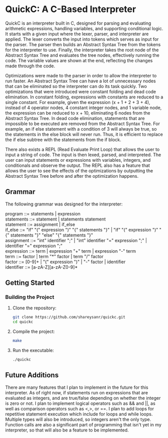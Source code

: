 # QuickC: A C-Based Interpreter

QuickC is an interpreter built in C, designed for parsing and evaluating arithmetic expressions, handling variables, and supporting conditional logic. It starts with a given input where the lexer, parser, and interpreter are applied.
The lexer converts the input into tokens which serves as input for the parser. The parser then builds an Abstract Syntax Tree from the tokens for the interpreter to use. Finally, the interpreter takes the root node of the Abstract Syntax Tree and evaluates the tree nodes, effectively running the code. The variable values are shown at the end, reflecting the changes made through the code.

Optimizations were made to the parser in order to allow the interpreter to run faster. An Abstract Syntax Tree can have a lot of unnecessary nodes that can be eliminated so the interpreter can do its task quickly. Two optimizations that were introduced were constant folding and dead code elimination. In constant folding, expressions with constants are reduced to a single constant. For example, given the expression (x + 1 + 2 + 3 + 4), instead of 4 operator nodes, 4 constant integer nodes, and 1 variable node, the expression can be reduced to x + 10, eliminating 6 nodes from the Abstract Syntax Tree. In dead code elimination, statements that are impossible to be executed are removed from the Abstract Syntax Tree. For example, an if else statement with a condition of 3 will always be true, so the statements in the else block will never run. Thus, it is efficient to replace the if else subtree with the statements from the if block.

There also exists a REPL (Read Evaluate Print Loop) that allows the user to input a string of code. The input is then lexed, parsed, and interpreted. The user can input statements or expressions with variables, integers, and conditionals and observe the output. The REPL also has a feature that allows the user to see the effects of the optimizations by outputting the Abstract Syntax Tree before and after the optimization happens.

## Grammar
The following grammar was designed for the interpreter:

program ::= statements | expression  
statements ::= statement | statements statement  
statement ::= assignment | if_else  
if_else ::= "if" "(" expression ")" "{" statements "}" | "if" "(" expression ")" "{" statements "}" "else" "{" statements "}"  
assignment ::= "int" identifier ";" | "int" identifier "=" expression ";" | identifier "=" expression ";"  
expression ::= term | expression "+" term | expression "-" term  
term ::= factor | term "*" factor | term "/" factor  
factor ::= [0-9]+ | "(" expression ")" | "-" factor | identifier  
identifier ::= [a-zA-Z][a-zA-Z0-9]\*

## Getting Started
### Building the Project
1. Clone the repository:
   ```bash
   git clone https://github.com/shareysanr/quickc.git
   cd quickc
2. Compile the project:
   ```bash
   make
3. Run the executable:
   ```bash
   ./quickc


## Future Additions
There are many features that I plan to implement in the future for this interpreter. As of right now, if statements run on expressions that are evaluated as integers, and are true/false depending on whether the integer is zero or not. I plan to implement logical operators such as && and ||, as well as comparison operators such as <,>, or ==. I plan to add loops for repetitive statement execution which include for loops and while loops. Multiple types will also be introduced, so integers aren't the only type. Function calls are also a significant part of programming that isn't yet in my interpreter, so that will also be a feature to be implemented.
